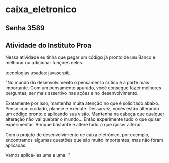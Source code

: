 # caixa_eletronico

## Senha 3589

## Atividade do Instituto Proa 

Nessa atividade eu tinha que pegar um código já pronto de um Banco e melhorar ou adicionar funções neles.

tecnologias usadas: javascrpit.


"No mundo do desenvolvimento o pensamento crítico é a parte mais importante. Com um pensamento apurado, você consegue fazer melhores perguntas, ser mais assertivo nas ações e no desenvolvimento. 

Exatamente por isso, mantenha muita atenção no que é solicitado abaixo. Pense com cuidado, planeje e execute. Dessa vez, vocês estão alterando um código pronto e aplicando sua visão. 
Mantenha na cabeça que qualquer alteração não vai quebrar o mundo... Então experimente tudo o que quiser experimentar. Brinque bastante e altere tudo o que quiser alterar. 

Com o projeto de desenvolvimento de caixa eletrônico, por exemplo, encontramos algumas questões que são muito importantes, mas não foram aplicadas. 

Vamos aplicá-las uma a uma. "
